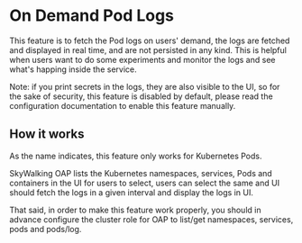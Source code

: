 # On Demand Pod Logs

This feature is to fetch the Pod logs on users' demand, the logs are fetched and displayed in real time,
and are not persisted in any kind. This is helpful when users want to do some experiments and monitor the
logs and see what's happing inside the service.

Note: if you print secrets in the logs, they are also visible to the UI, so for the sake of security, this
feature is disabled by default, please read the configuration documentation to enable this feature manually.

## How it works

As the name indicates, this feature only works for Kubernetes Pods.

SkyWalking OAP lists the Kubernetes namespaces, services, Pods and containers in the UI for users to select,
users can select the same and UI should fetch the logs in a given interval and display the logs in UI.

That said, in order to make this feature work properly, you should in advance configure the cluster role for
OAP to list/get namespaces, services, pods and pods/log.
